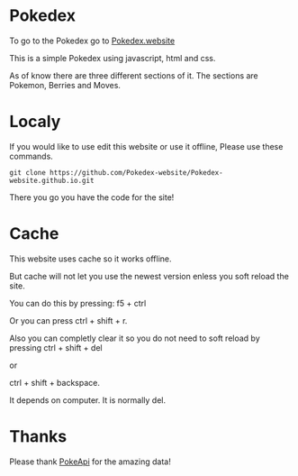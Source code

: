 # Pokedex 

To go to the Pokedex go to [Pokedex.website](https://pokedex.website/)


 This is a simple Pokedex using javascript, html and css.

 As of know there are three different sections of it.
 The sections are Pokemon, Berries and Moves.


# Localy

If you would like to use edit this website or use it offline, Please use these commands.

```
git clone https://github.com/Pokedex-website/Pokedex-website.github.io.git
```
There you go you have the code for the site!


# Cache

This website uses cache so it works offline. 

But cache will not let you use the newest version enless you soft reload the site.

You can do this by pressing:
f5 + ctrl

Or you can press ctrl + shift + r.

Also you can completly clear it so you do not need to soft reload by pressing
ctrl + shift + del

or 

ctrl + shift + backspace.

It depends on computer. It is normally del.

 # Thanks

 Please thank
 [PokeApi](https://pokeapi.co/) for the amazing data!
